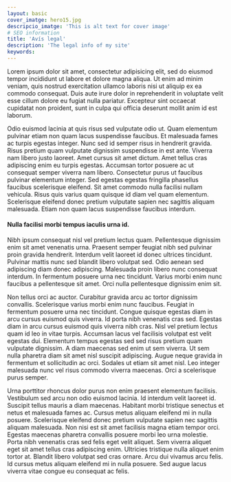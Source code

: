 ```yaml
---
layout: basic
cover_imatge: hero15.jpg
descripcio_imatge: 'This is alt text for cover image'
# SEO information
title: 'Avís legal'
description: 'The legal info of my site'
keywords:
---
```


Lorem ipsum dolor sit amet, consectetur adipisicing elit, sed do eiusmod tempor incididunt ut labore et dolore magna aliqua. Ut enim ad minim veniam, quis nostrud exercitation ullamco laboris nisi ut aliquip ex ea commodo consequat. Duis aute irure dolor in reprehenderit in voluptate velit esse cillum dolore eu fugiat nulla pariatur. Excepteur sint occaecat cupidatat non proident, sunt in culpa qui officia deserunt mollit anim id est laborum.

Odio euismod lacinia at quis risus sed vulputate odio ut. Quam elementum pulvinar etiam non quam lacus suspendisse faucibus. Et malesuada fames ac turpis egestas integer. Nunc sed id semper risus in hendrerit gravida. Risus pretium quam vulputate dignissim suspendisse in est ante. Viverra nam libero justo laoreet. Amet cursus sit amet dictum. Amet tellus cras adipiscing enim eu turpis egestas. Accumsan tortor posuere ac ut consequat semper viverra nam libero. Consectetur purus ut faucibus pulvinar elementum integer. Sed egestas egestas fringilla phasellus faucibus scelerisque eleifend. Sit amet commodo nulla facilisi nullam vehicula. Risus quis varius quam quisque id diam vel quam elementum. Scelerisque eleifend donec pretium vulputate sapien nec sagittis aliquam malesuada. Etiam non quam lacus suspendisse faucibus interdum.

#### Nulla facilisi morbi tempus iaculis urna id.

Nibh ipsum consequat nisl vel pretium lectus quam. Pellentesque dignissim enim sit amet venenatis urna. Praesent semper feugiat nibh sed pulvinar proin gravida hendrerit. Interdum velit laoreet id donec ultrices tincidunt. Pulvinar mattis nunc sed blandit libero volutpat sed. Odio aenean sed adipiscing diam donec adipiscing. Malesuada proin libero nunc consequat interdum. In fermentum posuere urna nec tincidunt. Varius morbi enim nunc faucibus a pellentesque sit amet. Orci nulla pellentesque dignissim enim sit.

Non tellus orci ac auctor. Curabitur gravida arcu ac tortor dignissim convallis. Scelerisque varius morbi enim nunc faucibus. Feugiat in fermentum posuere urna nec tincidunt. Congue quisque egestas diam in arcu cursus euismod quis viverra. Id porta nibh venenatis cras sed. Egestas diam in arcu cursus euismod quis viverra nibh cras. Nisl vel pretium lectus quam id leo in vitae turpis. Accumsan lacus vel facilisis volutpat est velit egestas dui. Elementum tempus egestas sed sed risus pretium quam vulputate dignissim. A diam maecenas sed enim ut sem viverra. Ut sem nulla pharetra diam sit amet nisl suscipit adipiscing. Augue neque gravida in fermentum et sollicitudin ac orci. Sodales ut etiam sit amet nisl. Leo integer malesuada nunc vel risus commodo viverra maecenas. Orci a scelerisque purus semper.

Urna porttitor rhoncus dolor purus non enim praesent elementum facilisis. Vestibulum sed arcu non odio euismod lacinia. Id interdum velit laoreet id. Suscipit tellus mauris a diam maecenas. Habitant morbi tristique senectus et netus et malesuada fames ac. Cursus metus aliquam eleifend mi in nulla posuere. Scelerisque eleifend donec pretium vulputate sapien nec sagittis aliquam malesuada. Non nisi est sit amet facilisis magna etiam tempor orci. Egestas maecenas pharetra convallis posuere morbi leo urna molestie. Porta nibh venenatis cras sed felis eget velit aliquet. Sem viverra aliquet eget sit amet tellus cras adipiscing enim. Ultricies tristique nulla aliquet enim tortor at. Blandit libero volutpat sed cras ornare. Arcu dui vivamus arcu felis. Id cursus metus aliquam eleifend mi in nulla posuere. Sed augue lacus viverra vitae congue eu consequat ac felis.

